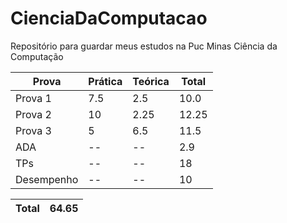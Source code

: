 # CienciaDaComputacao
Repositório para guardar meus estudos na Puc Minas Ciência da Computação

| Prova | Prática | Teórica | Total |
| --- | --- | --- | --- |
| Prova 1 | 7.5 | 2.5 | 10.0 |
| Prova 2 | 10 | 2.25 | 12.25 |
| Prova 3 | 5 | 6.5 | 11.5 |
| ADA | -- | -- | 2.9 |
| TPs | -- | -- | 18 |
| Desempenho | -- | -- | 10 |

| Total | 64.65 |
| --- | --- |
